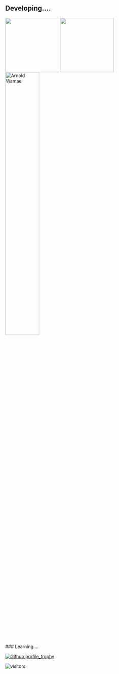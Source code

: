 ## Developing....

<div>
  <img height="170", align="left" src="https://github-readme-stats.vercel.app/api?username=ArnoldNicole&show_icons=true&theme=radical" />
  <img height="170", align="" src="https://github-readme-stats.vercel.app/api/top-langs/?username=ArnoldNicole&layout=compact&title_color=fff&text_color=fff&bg_color=151515" />
  <img align="center" width="46%" src="https://github-readme-streak-stats.herokuapp.com/?user=ArnoldNicole&theme=light" alt="Arnold Wamae" />
</div>
<div>
  ### Learning....
  
  </div>
  
[![Github profile_trophy](https://github-profile-trophy.vercel.app/?username=ArnoldNicole&theme=midnight-purple&row=2&column=4&margin-h=15&margin-w=15)](https://github.com/ryo-ma/github-profile-trophy)

![visitors](https://visitor-badge.glitch.me/badge?page_id=ArnoldNicole/ArnoldNicole) 

<!--
**ArnoldNicole/ArnoldNicole** is a ✨ _special_ ✨ repository because its `README.md` (this file) appears on your GitHub profile.

Here are some ideas to get you started:
### Hi there 👋
- 🔭 I’m currently working on ...
- 🌱 I’m currently learning ...
- 👯 I’m looking to collaborate on ...
- 🤔 I’m looking for help with ...
- 💬 Ask me about ...
- 📫 How to reach me: ...
- 😄 Pronouns: ...
- ⚡ Fun fact: ...
-->
